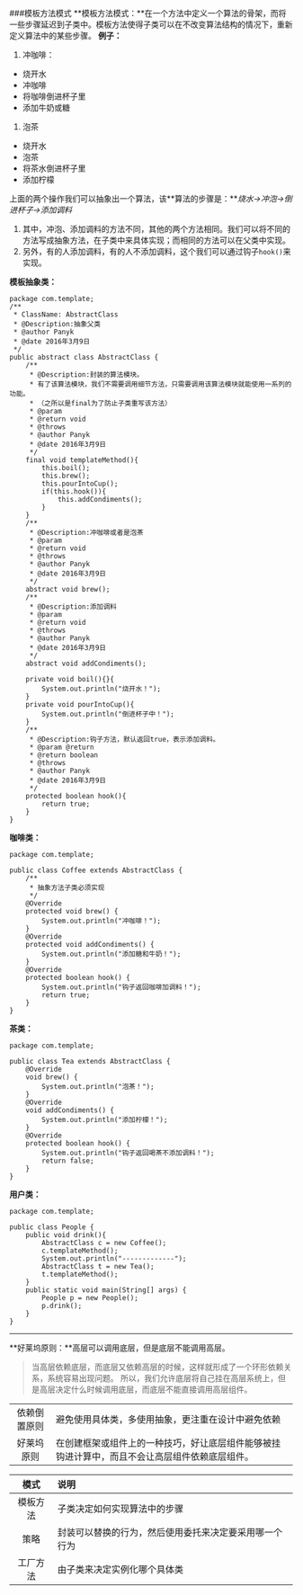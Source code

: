 ###模板方法模式
**模板方法模式：**在一个方法中定义一个算法的骨架，而将一些步骤延迟到子类中。模板方法使得子类可以在不改变算法结构的情况下，重新定义算法中的某些步骤。
**例子：**
1. 冲咖啡：
 * 烧开水
 * 冲咖啡
 * 将咖啡倒进杯子里
 * 添加牛奶或糖
1. 泡茶
 * 烧开水
 * 泡茶
 * 将茶水倒进杯子里
 * 添加柠檬

上面的两个操作我们可以抽象出一个算法，该**算法的步骤是：***烧水->冲泡->倒进杯子->添加调料*
1. 其中，冲泡、添加调料的方法不同，其他的两个方法相同。我们可以将不同的方法写成抽象方法，在子类中来具体实现；而相同的方法可以在父类中实现。
1. 另外，有的人添加调料，有的人不添加调料，这个我们可以通过钩子`hook()`来实现。

**模板抽象类：**
```
package com.template;
/**
 * ClassName: AbstractClass 
 * @Description:抽象父类 
 * @author Panyk
 * @date 2016年3月9日
 */
public abstract class AbstractClass {
	/**
	 * @Description:封装的算法模块。
	 * 有了该算法模块，我们不需要调用细节方法，只需要调用该算法模块就能使用一系列的功能。
	 * （之所以是final为了防止子类重写该方法） 
	 * @param    
	 * @return void  
	 * @throws
	 * @author Panyk
	 * @date 2016年3月9日
	 */
	final void templateMethod(){
		this.boil();
		this.brew();
		this.pourIntoCup();
		if(this.hook()){
			this.addCondiments();
		}
	}
	/**
	 * @Description:冲咖啡或者是泡茶 
	 * @param    
	 * @return void  
	 * @throws
	 * @author Panyk
	 * @date 2016年3月9日
	 */
	abstract void brew();
	/**
	 * @Description:添加调料 
	 * @param    
	 * @return void  
	 * @throws
	 * @author Panyk
	 * @date 2016年3月9日
	 */
	abstract void addCondiments();
	
	private void boil(){}{
		System.out.println("烧开水！");
	}
	private void pourIntoCup(){
		System.out.println("倒进杯子中！");
	}
	/**
	 * @Description:钩子方法，默认返回true，表示添加调料。
	 * @param @return   
	 * @return boolean  
	 * @throws
	 * @author Panyk
	 * @date 2016年3月9日
	 */
	protected boolean hook(){
		return true;
	}
}
```
**咖啡类：**
```
package com.template;

public class Coffee extends AbstractClass {
	/**
	 * 抽象方法子类必须实现
	 */
	@Override
	protected void brew() {
		System.out.println("冲咖啡！");
	}
	@Override
	protected void addCondiments() {
		System.out.println("添加糖和牛奶！");
	}
	@Override
	protected boolean hook() {
		System.out.println("钩子返回咖啡加调料！");
		return true;
	}
}
```
**茶类：**
```
package com.template;

public class Tea extends AbstractClass {
	@Override
	void brew() {
		System.out.println("泡茶！");
	}
	@Override
	void addCondiments() {
		System.out.println("添加柠檬！");
	}
	@Override
	protected boolean hook() {
		System.out.println("钩子返回喝茶不添加调料！");
		return false;
	}
}
```
**用户类：**
```
package com.template;

public class People {
	public void drink(){
		AbstractClass c = new Coffee();
		c.templateMethod();
		System.out.println("-------------");
		AbstractClass t = new Tea();
		t.templateMethod();
	}
	public static void main(String[] args) {
		People p = new People();
		p.drink();
	}
}
```

***
**好莱坞原则：**高层可以调用底层，但是底层不能调用高层。
>当高层依赖底层，而底层又依赖高层的时候，这样就形成了一个环形依赖关系，系统容易出现问题。
>所以，我们允许底层将自己挂在高层系统上，但是高层决定什么时候调用底层，而底层不能直接调用高层组件。


|          |            |
|:--------:|:-----------|
|依赖倒置原则|避免使用具体类，多使用抽象，更注重在设计中避免依赖|
|好莱坞原则  |在创建框架或组件上的一种技巧，好让底层组件能够被挂钩进计算中，而且不会让高层组件依赖底层组件。   |

|模式            | 说明              |
|:------------:  |:-----------------|
|模板方法         |子类决定如何实现算法中的步骤|
|策略            |封装可以替换的行为，然后使用委托来决定要采用哪一个行为|
|工厂方法         |由子类来决定实例化哪个具体类|

